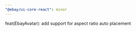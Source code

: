 ```yaml
---
"@ebay/ui-core-react": minor
---
```


feat(EbayAvatar): add support for aspect ratio auto placement
